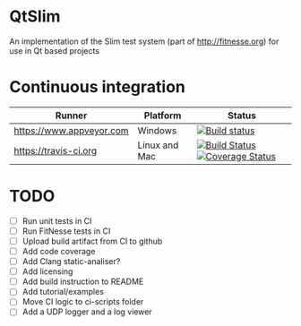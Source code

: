# QtSlim
An implementation of the Slim test system (part of http://fitnesse.org) for use in Qt based projects

# Continuous integration

| Runner | Platform | Status |
|--------|----------|--------|
| https://www.appveyor.com | Windows | [![Build status](https://ci.appveyor.com/api/projects/status/jj5oa6n0cls5puaw?svg=true)](https://ci.appveyor.com/project/chgans/qtslim) |
| https://travis-ci.org | Linux and Mac | [![Build Status](https://travis-ci.org/chgans/QtSlim.svg?branch=master)](https://travis-ci.org/chgans/QtSlim) [![Coverage Status](https://coveralls.io/repos/github/chgans/QtSlim/badge.svg?branch=master)](https://coveralls.io/github/chgans/QtSlim?branch=master)|

# TODO

- [ ] Run unit tests in CI
- [ ] Run FitNesse tests in CI
- [ ] Upload build artifact from CI to github
- [ ] Add code coverage
- [ ] Add Clang static-analiser?
- [ ] Add licensing
- [ ] Add build instruction to README
- [ ] Add tutorial/examples
- [ ] Move CI logic to ci-scripts folder
- [ ] Add a UDP logger and a log viewer
